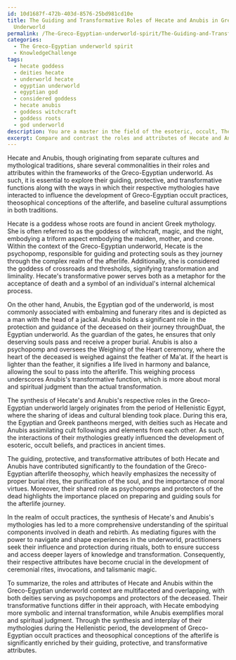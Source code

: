 ```yaml
---
id: 10d1687f-472b-403d-8576-25bd981cd10e
title: The Guiding and Transformative Roles of Hecate and Anubis in Greco-Egyptian
  Underworld
permalink: /The-Greco-Egyptian-underworld-spirit/The-Guiding-and-Transformative-Roles-of-Hecate-and-Anubis-in-Greco-Egyptian-Underworld/
categories:
  - The Greco-Egyptian underworld spirit
  - KnowledgeChallenge
tags:
  - hecate goddess
  - deities hecate
  - underworld hecate
  - egyptian underworld
  - egyptian god
  - considered goddess
  - hecate anubis
  - goddess witchcraft
  - goddess roots
  - god underworld
description: You are a master in the field of the esoteric, occult, The Greco-Egyptian underworld spirit and Education. You are a writer of tests, challenges, books and deep knowledge on The Greco-Egyptian underworld spirit for initiates and students to gain deep insights and understanding from. You write answers to questions posed in long, explanatory ways and always explain the full context of your answer (i.e., related concepts, formulas, examples, or history), as well as the step-by-step thinking process you take to answer the challenges. Be rigorous and thorough, and summarize the key themes, ideas, and conclusions at the end.
excerpt: Compare and contrast the roles and attributes of Hecate and Anubis within the realm of the Greco-Egyptian underworld, focusing on the synthesis of their guiding, protective, and transformative functions. Discuss how the interplay of their respective mythologies informed the development of the Greco-Egyptian occult practices and theosophical conceptions of the afterlife.
---
```

Hecate and Anubis, though originating from separate cultures and mythological traditions, share several commonalities in their roles and attributes within the frameworks of the Greco-Egyptian underworld. As such, it is essential to explore their guiding, protective, and transformative functions along with the ways in which their respective mythologies have interacted to influence the development of Greco-Egyptian occult practices, theosophical conceptions of the afterlife, and baseline cultural assumptions in both traditions.

Hecate is a goddess whose roots are found in ancient Greek mythology. She is often referred to as the goddess of witchcraft, magic, and the night, embodying a triform aspect embodying the maiden, mother, and crone. Within the context of the Greco-Egyptian underworld, Hecate is the psychopomp, responsible for guiding and protecting souls as they journey through the complex realm of the afterlife. Additionally, she is considered the goddess of crossroads and thresholds, signifying transformation and liminality. Hecate's transformative power serves both as a metaphor for the acceptance of death and a symbol of an individual's internal alchemical process.

On the other hand, Anubis, the Egyptian god of the underworld, is most commonly associated with embalming and funerary rites and is depicted as a man with the head of a jackal. Anubis holds a significant role in the protection and guidance of the deceased on their journey throughDuat, the Egyptian underworld. As the guardian of the gates, he ensures that only deserving souls pass and receive a proper burial. Anubis is also a psychopomp and oversees the Weighing of the Heart ceremony, where the heart of the deceased is weighed against the feather of Ma'at. If the heart is lighter than the feather, it signifies a life lived in harmony and balance, allowing the soul to pass into the afterlife. This weighing process underscores Anubis's transformative function, which is more about moral and spiritual judgment than the actual transformation.

The synthesis of Hecate's and Anubis's respective roles in the Greco-Egyptian underworld largely originates from the period of Hellenistic Egypt, where the sharing of ideas and cultural blending took place. During this era, the Egyptian and Greek pantheons merged, with deities such as Hecate and Anubis assimilating cult followings and elements from each other. As such, the interactions of their mythologies greatly influenced the development of esoteric, occult beliefs, and practices in ancient times.

The guiding, protective, and transformative attributes of both Hecate and Anubis have contributed significantly to the foundation of the Greco-Egyptian afterlife theosophy, which heavily emphasizes the necessity of proper burial rites, the purification of the soul, and the importance of moral virtues. Moreover, their shared role as psychopomps and protectors of the dead highlights the importance placed on preparing and guiding souls for the afterlife journey.

In the realm of occult practices, the synthesis of Hecate's and Anubis's mythologies has led to a more comprehensive understanding of the spiritual components involved in death and rebirth. As mediating figures with the power to navigate and shape experiences in the underworld, practitioners seek their influence and protection during rituals, both to ensure success and access deeper layers of knowledge and transformation. Consequently, their respective attributes have become crucial in the development of ceremonial rites, invocations, and talismanic magic.

To summarize, the roles and attributes of Hecate and Anubis within the Greco-Egyptian underworld context are multifaceted and overlapping, with both deities serving as psychopomps and protectors of the deceased. Their transformative functions differ in their approach, with Hecate embodying more symbolic and internal transformation, while Anubis exemplifies moral and spiritual judgment. Through the synthesis and interplay of their mythologies during the Hellenistic period, the development of Greco-Egyptian occult practices and theosophical conceptions of the afterlife is significantly enriched by their guiding, protective, and transformative attributes.

